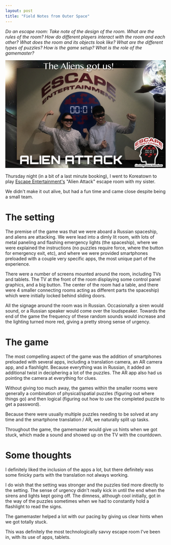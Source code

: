 ```yaml
---
layout: post
title: "Field Notes from Outer Space"
---
```


*Do an escape room: Take note of the design of the room.  What are the rules of the room? How do different players interact with the room and each other? What does the room and its objects look like?  What are the different types of puzzles? How is the game setup?  What is the role of the gamemaster?*

![The Aliens got us!](/images/alien-attack.jpg)

Thursday night (in a bit of a last minute booking), I went to Koreatown to play [Escape Entertainment's](https://nyc.escape-entertainment.com/) "Alien Attack" escape room with my sister.

We didn't make it out alive, but had a fun time and came close despite being a small team.

# The setting

The premise of the game was that we were aboard a Russian spaceship, and aliens are attacking. We were lead into a dimly lit room, with lots of metal paneling and flashing emergency lights (the spaceship), where we were explained the instructions (no puzzles require force, where the button for emergency exit, etc), and where we were provided smartphones preloaded with a couple very specific apps, the most unique part of the experience.

There were a number of screens mounted around the room, including TVs and tablets. The TV at the front of the room displaying some control panel graphics, and a big button. The center of the room had a table, and there were 4 smaller connecting rooms acting as different parts the spaceship) which were initially locked behind sliding doors.

All the signage around the room was in Russian. Occasionally a siren would sound, or a Russian speaker would come over the loudspeaker. Towards the end of the game the frequency of these random sounds would increase and the lighting turned more red, giving a pretty strong sense of urgency.

# The game

The most compelling aspect of the game was the addition of smartphones preloaded with several apps, including a translation camera, an AR camera app, and a flashlight. Because everything was in Russian, it added an additional twist in deciphering a lot of the puzzles. The AR app also had us pointing the camera at everything for clues.

Without giving too much away, the games within the smaller rooms were generally a combination of physical/spatial puzzles (figuring out where things go) and then logical (figuring out how to use the completed puzzle to get a password).

Because there were usually multiple puzzles needing to be solved at any time and the smartphone translation / AR, we naturally split up tasks.

Throughout the game, the gamemaster would give us hints when we got stuck, which made a sound and showed up on the TV with the countdown.

# Some thoughts

I definitely liked the inclusion of the apps a lot, but there definitely was some finicky parts with the translation not always working.

I do wish that the setting was stronger and the puzzles tied more directly to the setting. The sense of urgency didn't really kick in until the end when the sirens and lights kept going off. The dimness, although cool initially, got in the way of the puzzles sometimes when we had to constantly hold a flashlight to read the signs.

The gamemaster helped a lot with our pacing by giving us clear hints when we got totally stuck.

This was definitely the most technologically savvy escape room I've been in, with its use of apps, tablets.

